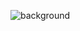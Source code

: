 ![background](https://user-images.githubusercontent.com/105137625/175892336-9c279509-633b-4adb-afc7-b3375b93b61d.png)



